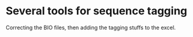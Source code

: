 # Several tools for sequence tagging
Correcting the BIO files, then adding the tagging stuffs to the excel.
